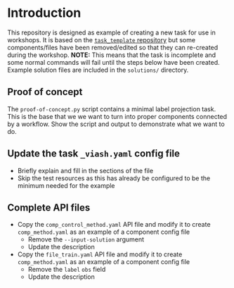 # Introduction

This repository is designed as example of creating a new task for use in workshops.
It is based on the [`task_template` repository](https://github.com/openproblems-bio/task_template) but some components/files have been removed/edited so that they can re-created during the workshop.
**NOTE:** This means that the task is incomplete and some normal commands will fail until the steps below have been created.
Example solution files are included in the `solutions/` directory.

## Proof of concept

The `proof-of-concept.py` script contains a minimal label projection task.
This is the base that we we want to turn into proper components connected by a workflow.
Show the script and output to demonstrate what we want to do.

## Update the task `_viash.yaml` config file

- Briefly explain and fill in the sections of the file
- Skip the test resources as this has already be configured to be the minimum needed for the example

## Complete API files

- Copy the `comp_control_method.yaml` API file and modify it to create `comp_method.yaml` as an example of a component config file
  - Remove the `--input-solution` argument
  - Update the description
- Copy the `file_train.yaml` API file and modify it to create `comp_method.yaml` as an example of a component config file
  - Remove the `label` `obs` field
  - Update the description
